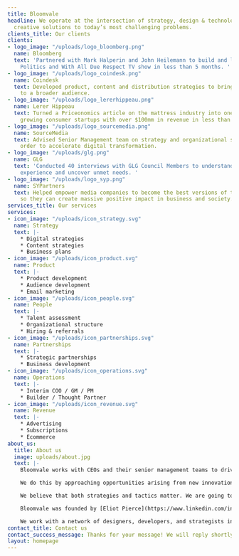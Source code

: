 ```yaml
---
title: Bloomvale
headline: We operate at the intersection of strategy, design & technology to develop
  creative solutions to today’s most challenging problems.
clients_title: Our clients
clients:
- logo_image: "/uploads/logo_bloomberg.png"
  name: Bloomberg
  text: 'Partnered with Mark Halperin and John Heilemann to build and launch Bloomberg
    Politics and With All Due Respect TV show in less than 5 months. '
- logo_image: "/uploads/logo_coindesk.png"
  name: Coindesk
  text: Developed product, content and distribution strategies to bring crypto-currency
    to a broader audience.
- logo_image: "/uploads/logo_lererhippeau.png"
  name: Lerer Hippeau
  text: Turned a Priceonomics article on the mattress industry into one of the fastest
    growing consumer startups with over $100mm in revenue in less than 2 years.
- logo_image: "/uploads/logo_sourcemedia.png"
  name: SourceMedia
  text: Advised Senior Management team on strategy and organizational structure in
    order to accelerate digital transformation.
- logo_image: "/uploads/glg.png"
  name: GLG
  text: 'Conducted 40 interviews with GLG Council Members to understand their current
    experience and uncover unmet needs. '
- logo_image: "/uploads/logo_syp.png"
  name: SYPartners
  text: Helped empower media companies to become the best versions of themselves,
    so they can create massive positive impact in business and society.
services_title: Our services
services:
- icon_image: "/uploads/icon_strategy.svg"
  name: Strategy
  text: |-
    * Digital strategies
    * Content strategies
    * Business plans
- icon_image: "/uploads/icon_product.svg"
  name: Product
  text: |-
    * Product development
    * Audience development
    * Email marketing
- icon_image: "/uploads/icon_people.svg"
  name: People
  text: |-
    * Talent assessment
    * Organizational structure
    * Hiring & referrals
- icon_image: "/uploads/icon_partnerships.svg"
  name: Partnerships
  text: |-
    * Strategic partnerships
    * Business development
- icon_image: "/uploads/icon_operations.svg"
  name: Operations
  text: |-
    * Interim COO / GM / PM
    * Builder / Thought Partner
- icon_image: "/uploads/icon_revenue.svg"
  name: Revenue
  text: |-
    * Advertising
    * Subscriptions
    * Ecommerce
about_us:
  title: About us
  image: uploads/about.jpg
  text: |-
    Bloomvale works with CEOs and their senior management teams to drive growth and help companies grow in the constantly changing technology and media ecosystem.

    We do this by approaching opportunities arising from new innovations and inventions.

    We believe that both strategies and tactics matter. We are going to deliver an approach, recommend the people and the tactics to get you started, learn quickly, and proceed faster than your competitors.

    Bloomvale was founded by [Eliot Pierce](https://www.linkedin.com/in/eliotpierce) who has over 20 years of experience working in digital media at large companies such as Bloomberg, CNET and The New York Times as well as with start-ups such as betaworks, the original Snap!, and The Feedroom.

    We work with a network of designers, developers, and strategists in a wide variety of fields such as data science and audience development in order to assemble the ideal team for each project.
contact_title: Contact us
contact_success_message: Thanks for your message! We will reply shortly.
layout: homepage
---
```


